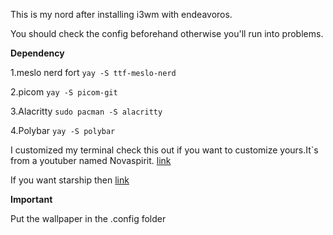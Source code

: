 This is my nord after installing i3wm with endeavoros.

You should check the config beforehand otherwise you'll run into problems.


**Dependency**

1.meslo nerd fort
 `yay -S ttf-meslo-nerd`

2.picom
 `yay -S picom-git`

3.Alacritty
 `sudo pacman -S alacritty`

4.Polybar
 `yay -S polybar`

I customized my terminal check this out if you want to customize yours.It`s from a youtuber named Novaspirit.
[link](https://github.com/novaspirit/pimpyourterm)

If you want starship then [link](https://starship.rs/)

**Important**

Put the wallpaper in the .config folder


